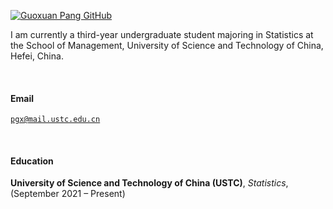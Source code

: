 [![Guoxuan Pang GitHub](https://img.shields.io/badge/Guoxuan%20Pang-github-blue?logo=github)](https://github.com/Panggx) 


I am currently a third-year undergraduate student majoring in Statistics at the School of Management, University of Science and Technology of China, Hefei, China.

<br>

#### Email  
<code>pgx@mail.ustc.edu.cn</code>  

<br>

#### Education
**University of Science and Technology of China (USTC)**, 
*Statistics*, 
(September 2021 – Present)

